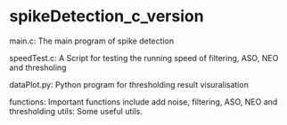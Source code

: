 # spikeDetection_c_version
main.c: The main program of spike detection

speedTest.c: A Script for testing the running speed of filtering, ASO, NEO and thresholing

dataPlot.py: Python program for thresholding result visuralisation

functions: Important functions include add noise, filtering, ASO, NEO and thresholding
utils: Some useful utils.

